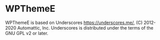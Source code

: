 # WPThemeE
WPThemeE is based on Underscores https://underscores.me/, (C) 2012-2020 Automattic, Inc. Underscores is distributed under the terms of the GNU GPL v2 or later.

